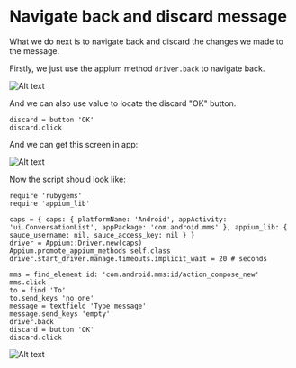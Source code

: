 # Navigate back and discard message

What we do next is to navigate back and discard the changes we made to the message.

Firstly, we just use the appium method `driver.back` to navigate back.

![Alt text](https://raw.githubusercontent.com/hy1984427/appium/master/images/android_script_navigate_back.png "Navigate back from message content")

And we can also use value to locate the discard "OK" button.

<pre><code>discard = button 'OK'
discard.click
</code></pre>

And we can get this screen in app:

![Alt text](https://raw.githubusercontent.com/hy1984427/appium/master/images/android_script_navigate_back_discard_ok.png "Discard the changes to the message")

Now the script should look like:

<pre><code>require 'rubygems'
require 'appium_lib'

caps = { caps: { platformName: 'Android', appActivity: 'ui.ConversationList', appPackage: 'com.android.mms' }, appium_lib: { sauce_username: nil, sauce_access_key: nil } }
driver = Appium::Driver.new(caps)
Appium.promote_appium_methods self.class
driver.start_driver.manage.timeouts.implicit_wait = 20 # seconds

mms = find_element id: 'com.android.mms:id/action_compose_new'
mms.click
to = find 'To'
to.send_keys 'no one'
message = textfield 'Type message'
message.send_keys 'empty'
driver.back
discard = button 'OK'
discard.click
</code></pre>

![Alt text](https://raw.githubusercontent.com/hy1984427/appium/master/images/android_script_navigate_back_discard_ok_script.png "android.rb")
